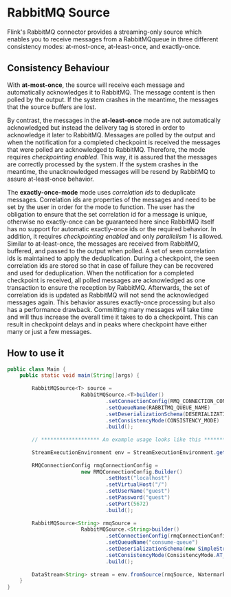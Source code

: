 # RabbitMQ Source

Flink's RabbitMQ connector provides a streaming-only source which enables you to receive messages
from a RabbitMQqueue in three different consistency modes: at-most-once, at-least-once, 
and exactly-once.

## Consistency Behaviour
With __at-most-once__, the source will receive each message and automatically acknowledges it to
RabbitMQ. The message content is then polled by the output. If the system crashes in the meantime,
the messages that the source buffers are lost.

By contrast, the messages in the __at-least-once__ mode are not automatically acknowledged but
instead the delivery tag is stored in order to acknowledge it later to RabbitMQ. Messages are polled
by the output and when the notification for a completed checkpoint is received the messages that were
polled are acknowledged to RabbitMQ. Therefore, the mode requires _checkpointing enabled_. This way,
it is assured that the messages are correctly processed by the system. If the system crashes in the
meantime, the unacknowledged messages will be resend by RabbitMQ to assure at-least-once behavior.

The __exactly-once-mode__ mode uses _correlation ids_ to deduplicate messages. Correlation ids are
properties of the messages and need to be set by the user in order for the mode to function. 
The user has the obligation to ensure that the set correlation id for a message is unique, 
otherwise no exactly-once can be guaranteed here since RabbitMQ itself has no support for automatic 
exactly-once ids or the required behavior. In addition, it requires _checkpointing enabled_
and only _parallelism 1_ is allowed. Similar to at-least-once, the messages are received from RabbitMQ,
buffered, and passed to the output when polled. A set of seen correlation ids is maintained to apply
the deduplication. During a checkpoint, the seen correlation ids are stored so that in case of
failure they can be recovered and used for deduplication. When the notification for a completed
checkpoint is received, all polled messages are acknowledged as one transaction to ensure the
reception by RabbitMQ. Afterwards, the set of correlation ids is updated as RabbitMQ will not send
the acknowledged messages again. This behavior assures exactly-once processing but also has a
performance drawback. Committing many messages will take time and will thus increase the overall
time it takes to do a checkpoint. This can result in checkpoint delays and in peaks where
checkpoint have either many or just a few messages.

## How to use it
```java
public class Main {
    public static void main(String[]args) {
            
        RabbitMQSource<T> source =
                        RabbitMQSource.<T>builder()
                                .setConnectionConfig(RMQ_CONNECTION_CONFIG)
                                .setQueueName(RABBITMQ_QUEUE_NAME)
                                .setDeserializationSchema(DESERIALIZATION_SCHEMA)
                                .setConsistencyMode(CONSISTENCY_MODE)
                                .build();
        
        // ******************* An example usage looks like this *******************
                
        StreamExecutionEnvironment env = StreamExecutionEnvironment.getExecutionEnvironment();
        
        RMQConnectionConfig rmqConnectionConfig =
                        new RMQConnectionConfig.Builder()
                                .setHost("localhost")
                                .setVirtualHost("/")
                                .setUserName("guest")
                                .setPassword("guest")
                                .setPort(5672)
                                .build();
                                
        RabbitMQSource<String> rmqSource =
                        RabbitMQSource.<String>builder()
                                .setConnectionConfig(rmqConnectionConfig)
                                .setQueueName("consume-queue")
                                .setDeserializationSchema(new SimpleStringSchema())
                                .setConsistencyMode(ConsistencyMode.AT_MOST_ONCE)
                                .build();
        
        DataStream<String> stream = env.fromSource(rmqSource, WatermarkStrategy.noWatermarks(), "RMQSource");
    }
}
```
